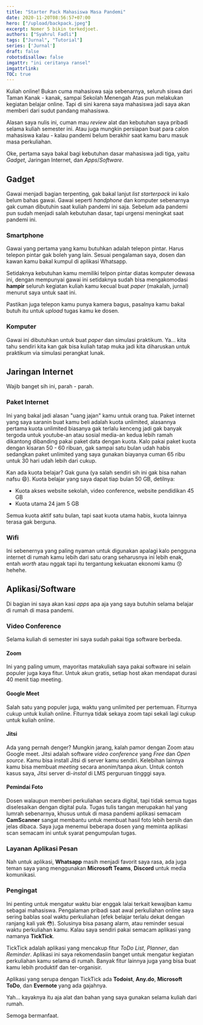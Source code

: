 ```yaml
---
title: "Starter Pack Mahasiswa Masa Pandemi"
date: 2020-11-20T08:56:57+07:00
hero: ["/upload/backpack.jpeg"]
excerpt: Nomer 5 bikin terkedjoet.
authors: ["Syahrul Fadli"]
tags: ["Jurnal", "Tutorial"]
series: ['Jurnal']
draft: false
robotsdisallow: false
imgattr: "ini ceritanya ransel"
imgattrlink: 
TOC: true
---
```


Kuliah online! Bukan cuma mahasiswa saja sebenarnya, seluruh siswa dari Taman Kanak - kanak, sampai Sekolah Menengah Atas pun melakukan kegiatan belajar online. Tapi di sini karena saya mahasiswa jadi saya akan memberi dari sudut pandang mahasiswa. 

Alasan saya nulis ini, cuman mau *review* alat dan kebutuhan saya pribadi selama kuliah semester ini. Atau juga mungkin persiapan buat para calon mahasiswa kalau - kalau pandemi belum berakhir saat kamu baru masuk masa perkuliahan. 

Oke, pertama saya bakal bagi kebutuhan dasar mahasiswa jadi tiga, yaitu *Gadget*, Jaringan Internet, dan *Apps*/*Software*. 

## Gadget 
Gawai menjadi bagian terpenting, gak bakal lanjut *list* *starterpack* ini kalo belum bahas gawai. Gawai seperti *handphone* dan komputer sebenarnya gak cuman dibutuhin saat kuliah pandemi ini saja. Sebelum ada pandemi pun sudah menjadi salah kebutuhan dasar, tapi urgensi meningkat saat pandemi ini. 
### Smartphone 
Gawai yang pertama yang kamu butuhkan adalah telepon pintar. Harus telepon pintar gak boleh yang lain. Sesuai pengalaman saya, dosen dan kawan kamu bakal kumpul di aplikasi Whatsapp. 

Setidaknya kebutuhan kamu memiliki telpon pintar diatas komputer dewasa ini, dengan mempunyai gawai ini setidaknya sudah bisa mengakomodasi **hampir** seluruh kegiatan kuliah kamu kecual buat *paper* (makalah, jurnal) menurut saya untuk saat ini. 

Pastikan juga telepon kamu punya kamera bagus, pasalnya kamu bakal butuh itu untuk *upload* tugas kamu ke dosen. 
### Komputer 
Gawai ini dibutuhkan untuk buat *paper* dan simulasi praktikum. Ya... kita tahu sendiri kita kan gak bisa kuliah tatap muka jadi kita diharuskan untuk praktikum via simulasi perangkat lunak. 

## Jaringan Internet 
Wajib banget sih ini, parah - parah. 
### Paket Internet 
Ini yang bakal jadi alasan "uang jajan" kamu untuk orang tua. Paket internet yang saya saranin buat kamu beli adalah kuota unlimited, alasannya pertama kuota unlimited biasanya gak terlalu kenceng jadi gak banyak tergoda untuk youtube-an atau sosial media-an kedua lebih ramah dikantong dibanding pakai paket data dengan kuota. Kalo pakai paket kuota dengan kisaran 50 - 60 ribuan, gak sampai satu bulan udah habis sedangkan paket unlimited yang saya gunakan biayanya cuman 65 ribu untuk 30 hari udah lebih dari cukup. 

Kan ada kuota belajar? Gak guna (ya salah sendiri sih ini gak bisa nahan nafsu 😄). Kuota belajar yang saya dapat tiap bulan 50 GB, detilnya: 
* Kuota akses website sekolah, video conference, website pendidikan 45 GB 
* Kuota utama 24 jam 5 GB

Semua kuota aktif satu bulan, tapi saat kuota utama habis, kuota lainnya terasa gak berguna. 
### Wifi 
Ini sebenernya yang paling nyaman untuk digunakan apalagi kalo pengguna internet di rumah kamu lebih dari satu orang seharusnya ini lebih enak, entah *worth* atau nggak tapi itu tergantung kekuatan ekonomi kamu 😚 hehehe. 

## Aplikasi/Software 
Di bagian ini saya akan kasi *apps* apa aja yang saya butuhin selama belajar di rumah di masa pandemi. 
### Video Conference 
Selama kuliah di semester ini saya sudah pakai tiga software berbeda. 
#### Zoom 
Ini yang paling umum, mayoritas matakuliah saya pakai software ini selain populer juga kaya fitur. 
Untuk akun gratis, setiap host akan mendapat durasi 40 menit tiap meeting. 
#### Google Meet 
Salah satu yang populer juga, waktu yang unlimited per pertemuan. Fiturnya cukup untuk kuliah online. Fiturnya tidak sekaya zoom tapi sekali lagi cukup untuk kuliah online. 
#### Jitsi 
Ada yang pernah denger? Mungkin jarang, kalah pamor dengan Zoom atau Google meet. Jitsi adalah software *video conference* yang *Free* dan *Open source*. Kamu bisa install Jitsi di server kamu sendiri. Kelebihan lainnya kamu bisa membuat *meeting* secara anonim/tanpa akun. Untuk contoh kasus saya, Jitsi server di-*instal* di LMS perguruan tingggi saya. 
#### Pemindai Foto 
Dosen walaupun memberi perkuliahan secara digital, tapi tidak semua tugas diselesaikan dengan digital pula. Tugas tulis tangan merupakan hal yang lumrah sebenarnya, khusus untuk di masa pandemi aplikasi semacam **CamScanner** sangat membantu untuk membuat hasil foto lebih bersih dan jelas dibaca. Saya juga menemui beberapa dosen yang meminta aplikasi scan semacam ini untuk syarat pengumpulan tugas. 
### Layanan Aplikasi Pesan 
Nah untuk aplikasi, **Whatsapp** masih menjadi favorit saya rasa, ada juga teman saya yang menggunakan **Microsoft Teams**, **Discord** untuk media komunikasi. 
### Pengingat 
Ini penting untuk mengatur waktu biar enggak lalai terkait kewajiban kamu sebagai mahasiswa. Pengalaman pribadi saat awal perkuliahan online saya sering bablas soal waktu perkuliahan (efek belajar terlalu dekat dengan ranjang kali yak 😳). Solusinya bisa pasang alarm, atau reminder sesuai waktu perkuliahan kamu. Kalau saya sendiri pakai semacam aplikasi yang namanya **TickTick**. 

TickTick adalah aplikasi yang mencakup fitur *ToDo List*, *Planner*, dan *Reminder*. Aplikasi ini saya rekomendasiin banget untuk mengatur kegiatan perkuliahan kamu selama di rumah. Banyak fitur lainnya juga yang bisa buat kamu lebih produktif dan ter-organisir. 

Aplikasi yang serupa dengan TickTick ada **Todoist**, **Any.do**, **Microsoft ToDo**, dan **Evernote** yang ada gajahnya. 

Yah... kayaknya itu aja alat dan bahan yang saya gunakan selama kuliah dari rumah. 

Semoga bermanfaat.
